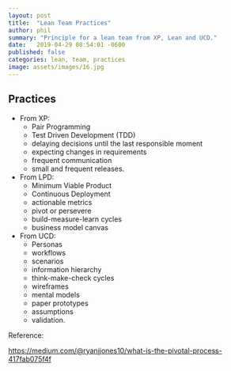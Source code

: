 ```yaml
---
layout: post
title:  "Lean Team Practices"
author: phil
summary: "Principle for a lean team from XP, Lean and UCD."
date:   2019-04-29 08:54:01 -0600
published: false
categories: lean, team, practices
image: assets/images/16.jpg
---
```

## Practices
 * From XP: 
   * Pair Programming
   * Test Driven Development (TDD)
   * delaying decisions until the last responsible moment
   * expecting changes in requirements
   * frequent communication
   * small and frequent releases.
 * From LPD: 
    * Minimum Viable Product
    * Continuous Deployment
    * actionable metrics
    * pivot or persevere
    * build-measure-learn cycles
    * business model canvas
 * From UCD: 
    * Personas
    * workflows
    * scenarios
    * information hierarchy
    * think-make-check cycles
    * wireframes
    * mental models
    * paper prototypes
    * assumptions
    * validation.

Reference:

https://medium.com/@ryanjjones10/what-is-the-pivotal-process-417fab075f4f
